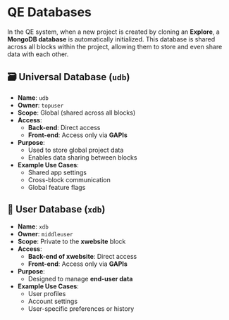 
# QE Databases

In the QE system, when a new project is created by cloning an **Explore**, a **MongoDB database** is automatically initialized. This database is shared across all blocks within the project, allowing them to store and even share data with each other.

## 🗃️ Universal Database (`udb`)

- **Name**: `udb`
- **Owner**: `topuser`
- **Scope**: Global (shared across all blocks)
- **Access**:
  - **Back-end**: Direct access
  - **Front-end**: Access only via **GAPIs**
- **Purpose**: 
  - Used to store global project data
  - Enables data sharing between blocks
- **Example Use Cases**:
  - Shared app settings
  - Cross-block communication
  - Global feature flags

## 👤 User Database (`xdb`)

- **Name**: `xdb`
- **Owner**: `middleuser`
- **Scope**: Private to the **xwebsite** block
- **Access**:
  - **Back-end of xwebsite**: Direct access
  - **Front-end**: Access only via **GAPIs**
- **Purpose**: 
  - Designed to manage **end-user data**
- **Example Use Cases**:
  - User profiles
  - Account settings
  - User-specific preferences or history
